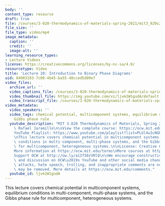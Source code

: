 ```yaml
---
body: ''
content_type: resource
draft: true
file: /courses/3-020-thermodynamics-of-materials-spring-2021/mit3_020s21_lecture_20_1080p_360p_16_9.mp4
file_size: ''
file_type: video/mp4
image_metadata:
  caption: ''
  credit: ''
  image-alt: ''
learning_resource_types:
- Lecture Videos
license: https://creativecommons.org/licenses/by-nc-sa/4.0/
resourcetype: Video
title: 'Lecture 20: Introduction to Binary Phase Diagrams'
uid: 84003103-7c00-4b45-ba55-48cced5d09e7
video_files:
  archive_url: ''
  video_captions_file: /courses/3-020-thermodynamics-of-materials-spring-2021/1UKLRFGxSUPOgI45LnlmaWZJh_NCZ2YIB_transcript.webvtt
  video_thumbnail_file: https://img.youtube.com/vi/ljvm1W1gudA/default.jpg
  video_transcript_file: /courses/3-020-thermodynamics-of-materials-spring-2021/1UKLRFGxSUPOgI45LnlmaWZJh_NCZ2YIB_transcript.pdf
video_metadata:
  video_speakers: ''
  video_tags: chemical potential, multicomponent systems, equilibrium conditions,
    Gibbs phase rule
  youtube_description: "MIT 3.020 Thermodynamics of Materials, Spring 2021\nInstructor:\
    \ Rafael Jaramillo\n\nView the complete course: https://ocw.mit.edu/sites/3020-thermodynamics-of-materials/\n\
    YouTube Playlist: https://www.youtube.com/playlist?list=PLUl4u3cNGP61g-yRbJz4ghFPJLiok1HxX\n\
    \nThis lecture covers chemical potential in multicomponent systems, equilibrium\
    \ conditions in multi-component, multi-phase systems, and the Gibbs phase rule\
    \ for multicomponent, heterogeneous systems.\n\nLicense: Creative Commons BY-NC-SA\n\
    More information at https://ocw.mit.edu/terms\nMore courses at https://ocw.mit.edu\n\
    Support OCW at http://ow.ly/a1If50zVRlQ\n\nWe encourage constructive comments\
    \ and discussion on OCW\u2019s YouTube and other social media channels. Personal\
    \ attacks, hate speech, trolling, and inappropriate comments are not allowed and\
    \ may be removed. More details at https://ocw.mit.edu/comments."
  youtube_id: ljvm1W1gudA
---
```

This lecture covers chemical potential in multicomponent systems, equilibrium conditions in multi-component, multi-phase systems, and the Gibbs phase rule for multicomponent, heterogeneous systems.